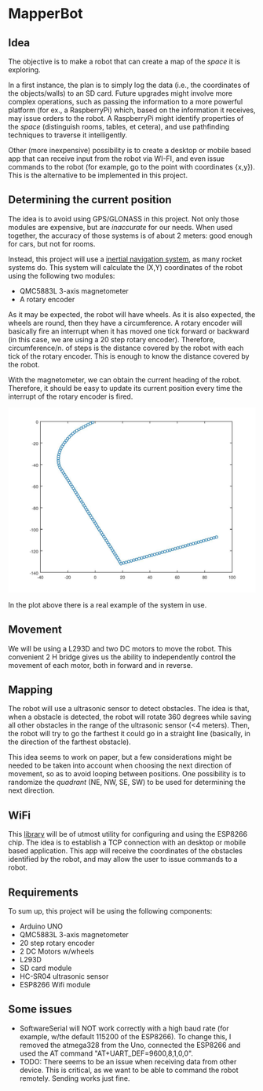 # MapperBot

## Idea

The objective is to make a robot that can create a map of the *space* it is exploring.

In a first instance, the plan is to simply log the data (i.e., the coordinates of the objects/walls) to an SD card. Future upgrades might involve more complex operations, such as passing the information to a more powerful platform (for ex., a RaspberryPi) which, based on the information it receives, may issue orders to the robot. A RaspberryPi might identify properties of the *space* (distinguish rooms, tables, et cetera), and use pathfinding techniques to traverse it intelligently.

Other (more inexpensive) possibility is to create a desktop or mobile based app that can receive input from the robot via WI-FI, and even issue commands to the robot (for example, go to the point with coordinates {x,y}). This is the alternative to be implemented in this project.

## Determining the current position

The idea is to avoid using GPS/GLONASS in this project. Not only those modules are expensive, but are *inaccurate* for our needs. When used together, the accuracy of those systems is of about 2 meters: good enough for cars, but not for rooms.

Instead, this project will use a [inertial navigation system](https://en.wikipedia.org/wiki/Inertial_navigation_system), as many rocket systems do. This system will calculate the (X,Y) coordinates of the robot using the following two modules:

- QMC5883L 3-axis magnetometer
- A rotary encoder

As it may be expected, the robot will have wheels. As it is also expected, the wheels are round, then they have a circumference. A rotary encoder will basically fire an interrupt when it has moved one tick forward or backward (in this case, we are using a 20 step rotary encoder). Therefore, circumference/n. of steps is the distance covered by the robot with each tick of the rotary encoder. This is enough to know the distance covered by the robot.

With the magnetometer, we can obtain the current heading of the robot. Therefore, it should be easy to update its current position every time the interrupt of the rotary encoder is fired.

<p align="center">
  <img src="pictures/nav_example.jpg" alt="navigation example graph"/>
</p>

In the plot above there is a real example of the system in use.

## Movement

We will be using a L293D and two DC motors to move the robot. This convenient 2 H bridge gives us the ability to independently control the movement of each motor, both in forward and in reverse.

## Mapping

The robot will use a ultrasonic sensor to detect obstacles. The idea is that, when a obstacle is detected, the robot will rotate 360 degrees while saving all other obstacles in the range of the ultrasonic sensor (<4 meters). Then, the robot will try to go the farthest it could go in a straight line (basically, in the direction of the farthest obstacle). 

This idea seems to work on paper, but a few considerations might be needed to be taken into account when choosing the next direction of movement, so as to avoid looping between positions. One possibility is to randomize the *quadrant* (NE, NW, SE, SW) to be used for determining the next direction.

## WiFi

This [library](https://github.com/ekstrand/ESP8266wifi) will be of utmost utility for configuring and using the ESP8266 chip. The idea is to establish a TCP connection with an desktop or mobile based application. This app will receive the coordinates of the obstacles identified by the robot, and may allow the user to issue commands to a robot.

## Requirements

To sum up, this project will be using the following components:

- Arduino UNO
- QMC5883L 3-axis magnetometer
- 20 step rotary encoder
- 2 DC Motors w/wheels
- L293D
- SD card module
- HC-SR04 ultrasonic sensor
- ESP8266 Wifi module

## Some issues

- SoftwareSerial will NOT work correctly with a high baud rate (for example, w/the default 115200 of the ESP8266). To change this, I removed the atmega328 from the Uno, connected the ESP8266 and used the AT command "AT+UART_DEF=9600,8,1,0,0".
- TODO: There seems to be an issue when receiving data from other device. This is critical, as we want to be able to command the robot remotely. Sending works just fine. 


